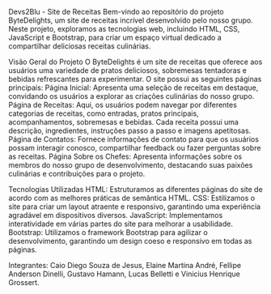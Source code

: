 Devs2Blu - Site de Receitas
Bem-vindo ao repositório do projeto ByteDelights, um site de receitas incrível desenvolvido pelo nosso grupo. Neste projeto, exploramos as tecnologias web, incluindo HTML, CSS, JavaScript e Bootstrap, para criar um espaço virtual dedicado a compartilhar deliciosas receitas culinárias. 

Visão Geral do Projeto
O ByteDelights é um site de receitas que oferece aos usuários uma variedade de pratos deliciosos, sobremesas tentadoras e bebidas refrescantes para experimentar. O site possui as seguintes páginas principais:
Página Inicial: Apresenta uma seleção de receitas em destaque, convidando os usuários a explorar as criações culinárias do nosso grupo.
Página de Receitas: Aqui, os usuários podem navegar por diferentes categorias de receitas, como entradas, pratos principais, acompanhamentos, sobremesas e bebidas. Cada receita possui uma descrição, ingredientes, instruções passo a passo e imagens apetitosas.
Página de Contatos: Fornece informações de contato para que os usuários possam interagir conosco, compartilhar feedback ou fazer perguntas sobre as receitas.
Página Sobre os Chefes: Apresenta informações sobre os membros do nosso grupo de desenvolvimento, destacando suas paixões culinárias e contribuições para o projeto.

Tecnologias Utilizadas
HTML: Estruturamos as diferentes páginas do site de acordo com as melhores práticas de semântica HTML.
CSS: Estilizamos o site para criar um layout atraente e responsivo, garantindo uma experiência agradável em dispositivos diversos.
JavaScript: Implementamos interatividade em várias partes do site para melhorar a usabilidade.
Bootstrap: Utilizamos o framework Bootstrap para agilizar o desenvolvimento, garantindo um design coeso e responsivo em todas as páginas.

Integrantes: Caio Diego Souza de Jesus, Elaine Martina André, Fellipe Anderson Dinelli, Gustavo Hamann, Lucas Belletti e Vinicius Henrique Grossert.
